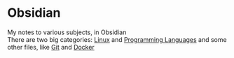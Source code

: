 # Obsidian
My notes to various subjects, in Obsidian  
There are two big categories: [Linux](Linux/_Linux.md) and [Programming Languages](Programming/_Programming.md) and some other files, like [Git](Git.md) and [Docker](Docker.md)